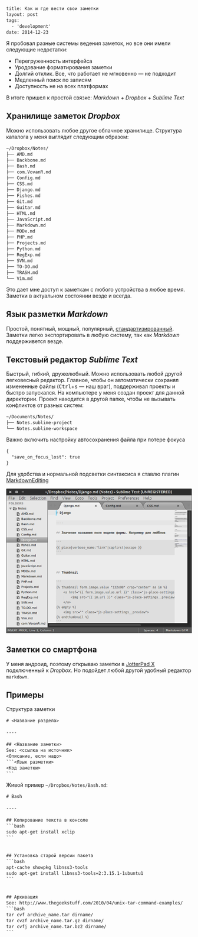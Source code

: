 ```
title: Как и где вести свои заметки
layout: post
tags:
  - 'development'
date: 2014-12-23
```

Я пробовал разные системы ведения заметок, но все они имели следующие недостатки:
- Перегруженность интерфейса
- Уродование форматирования заметки
- Долгий отклик. Все, что работает не мгновенно — не подходит
- Медленный поиск по записям
- Доступность не на всех платформах

В итоге пришел к простой связке: *Markdown* + *Dropbox* + *Sublime Text*

## Хранилище заметок *Dropbox*
Можно использовать любое другое облачное хранилище.
Структура каталога у меня выглядит следующим образом:
```
~/Dropbox/Notes/
├── AMD.md
├── Backbone.md
├── Bash.md
├── com.VovanR.md
├── Config.md
├── CSS.md
├── Django.md
├── Fishes.md
├── Git.md
├── Guitar.md
├── HTML.md
├── JavaScript.md
├── Markdown.md
├── MODx.md
├── PHP.md
├── Projects.md
├── Python.md
├── RegExp.md
├── SVN.md
├── TO-DO.md
├── TRASH.md
└── Vim.md
```
Это дает мне доступ к заметкам с любого устройства в любое время.
Заметки в актуальном состоянии везде и всегда.

## Язык разметки *Markdown*
Простой, понятный, мощный, популярный, [стандартизированный](//commonmark.org/).
Заметки легко экспортировать в любую систему, так как *Markdown* поддерживется везде.

## Текстовый редактор *Sublime Text*
Быстрый, гибкий, дружелюбный.
Можно использовать любой другой легковесный редактор. Главное, чтобы он автоматически сохранял измененные файлы (<kbd>Ctrl</kbd>+<kbd>s</kbd> — наш враг), поддерживал проекты и быстро запускался.
На компьютере у меня создан проект для данной директории. Проект находится в другой папке, чтобы не вызывать конфликтов от разных систем:
```
~/Documents/Notes/
├── Notes.sublime-project
└── Notes.sublime-workspace
```
Важно включить настройку автосохранения файла при потере фокуса
```
{
  "save_on_focus_lost": true
}
```
Для удобства и нормальной подсветки синтаксиса я ставлю плагин [MarkdownEditing](//sublime.wbond.net/packages/MarkdownEditing)

![Заметки в Sublime Text](/images/simple-powerful-notes/simple-powerful-notes__preview.png)

## Заметки со смартфона
У меня андроид, поэтому открываю заметки в [JotterPad X](//2appstudio.com/jotterpadx/) подключенный к *Dropbox*. Но подойдет любой другой удобный редактор `markdown`.

## Примеры
Структура заметки
<pre><code class="markdown"># <Название раздела>

----

## <Название заметки>
See: <ссылка на источник>
<Описание, если надо>
```<Язык разметки>
<Код заметки>
```
</code></pre>

Живой пример `~/Dropbox/Notes/Bash.md`:
<pre><code class="markdown"># Bash

----

## Копирование текста в консоле
```bash
sudo apt-get install xclip
```


## Установка старой версии пакета
```bash
apt-cache showpkg libnss3-tools
sudo apt-get install libnss3-tools=2:3.15.1-1ubuntu1
```


## Архивация
See: http://www.thegeekstuff.com/2010/04/unix-tar-command-examples/
```bash
tar cvf archive_name.tar dirname/
tar cvzf archive_name.tar.gz dirname/
tar cvfj archive_name.tar.bz2 dirname/
```
</code></pre>

